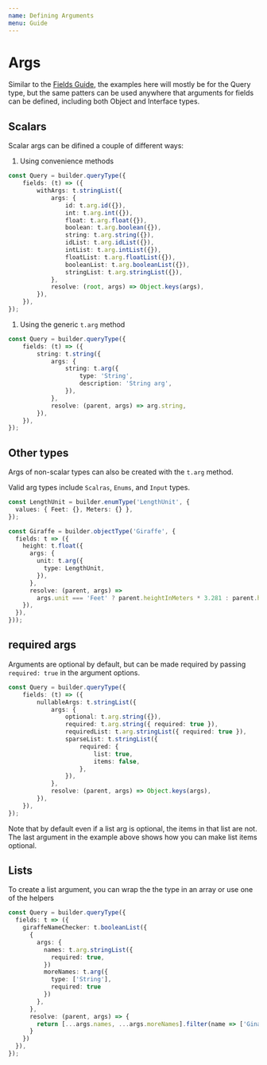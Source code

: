 ```yaml
---
name: Defining Arguments
menu: Guide
---
```


# Args

Similar to the [Fields Guide](https://github.com/hayes/giraphql/tree/d9ede803cce6816f6760f89b9301c6607bc1ad66/guide-fields/README.md), the examples here will mostly be for the Query type, but the same patters can be used anywhere that arguments for fields can be defined, including both Object and Interface types.

## Scalars

Scalar args can be difined a couple of different ways:

1. Using convenience methods

```typescript
const Query = builder.queryType({
    fields: (t) => ({
        withArgs: t.stringList({
            args: {
                id: t.arg.id({}),
                int: t.arg.int({}),
                float: t.arg.float({}),
                boolean: t.arg.boolean({}),
                string: t.arg.string({}),
                idList: t.arg.idList({}),
                intList: t.arg.intList({}),
                floatList: t.arg.floatList({}),
                booleanList: t.arg.booleanList({}),
                stringList: t.arg.stringList({}),
            },
            resolve: (root, args) => Object.keys(args),
        }),
    }),
});
```

1. Using the generic `t.arg` method

```typescript
const Query = builder.queryType({
    fields: (t) => ({
        string: t.string({
            args: {
                string: t.arg({
                    type: 'String',
                    description: 'String arg',
                }),
            },
            resolve: (parent, args) => arg.string,
        }),
    }),
});
```

## Other types

Args of non-scalar types can also be created with the `t.arg` method.

Valid arg types include `Scalras`, `Enums`, and `Input` types.

```typescript
const LengthUnit = builder.enumType('LengthUnit', {
  values: { Feet: {}, Meters: {} },
});

const Giraffe = builder.objectType('Giraffe', {
  fields: t => ({
    height: t.float({
      args: {
        unit: t.arg({
          type: LengthUnit,
        }),
      },
      resolve: (parent, args) =>
        args.unit === 'Feet' ? parent.heightInMeters * 3.281 : parent.heightInMeters,
    }),
  }),
}));
```

## required args

Arguments are optional by default, but can be made required by passing `required: true` in the argument options.

```typescript
const Query = builder.queryType({
    fields: (t) => ({
        nullableArgs: t.stringList({
            args: {
                optional: t.arg.string({}),
                required: t.arg.string({ required: true }),
                requiredList: t.arg.stringList({ required: true }),
                sparseList: t.stringList({
                    required: {
                        list: true,
                        items: false,
                    },
                }),
            },
            resolve: (parent, args) => Object.keys(args),
        }),
    }),
});
```

Note that by default even if a list arg is optional, the items in that list are not. The last argument in the example above shows how you can make list items optional.

## Lists

To create a list argument, you can wrap the the type in an array or use one of the helpers

```typescript
const Query = builder.queryType({
  fields: t => ({
    giraffeNameChecker: t.booleanList({
      {
        args: {
          names: t.arg.stringList({
            required: true,
          })
          moreNames: t.arg({
            type: ['String'],
            required: true
          })
        },
      },
      resolve: (parent, args) => {
        return [...args.names, ...args.moreNames].filter(name => ['Gina', 'James'].includes(name)),
      }
    })
  }),
});
```

